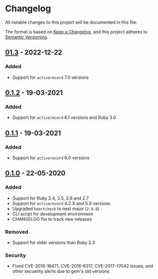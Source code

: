 # Changelog
All notable changes to this project will be documented in this file.

The format is based on [Keep a Changelog](https://keepachangelog.com/en/1.0.0/),
and this project adheres to [Semantic Versioning](https://semver.org/spec/v2.0.0.html).

## [01.3](https://github.com/locaweb/heartcheck-activerecord/compare/v0.1.2...v0.1.3) - 2022-12-22
### Added
  - Support for `activerecord` 7.0 versions

## [0.1.2](https://github.com/locaweb/heartcheck-activerecord/compare/v0.1.1...v0.1.2) - 19-03-2021
### Added
  - Support for `activerecord` 6.1 versions and Ruby 3.0

## [0.1.1](https://github.com/locaweb/heartcheck-activerecord/compare/v0.1.0...v0.1.1) - 19-03-2021
### Added
  - Support for `activerecord` 6.0 versions

## [0.1.0](https://github.com/locaweb/heartcheck-activerecord/compare/v0.1.0...v0.0.3) - 22-05-2020
### Added
  - Support for Ruby 2.4, 2.5, 2.6 and 2.7
  - Support for `activerecord` 4.2.X and 5.X versions
  - Upgraded `heartcheck` to next major (`2.0.0`)
  - CLI script for development environment
  - CHANGELOG file to track new releases

### Removed
  - Support for older versions than Ruby 2.3

### Security
  - Fixed CVE-2018-16471, CVE-2016-6317, CVE-2017-17042 issues, and other
    secuerity alerts due to gem's old versions
